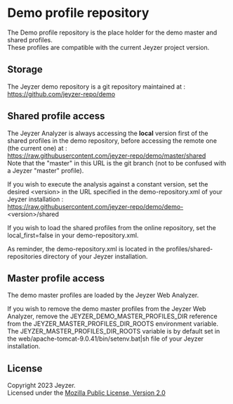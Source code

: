 # Demo profile repository

The Demo profile repository is the place holder for the demo master and shared profiles.\
These profiles are compatible with the current Jeyzer project version.


Storage
---------------------------
The Jeyzer demo repository is a git repository maintained at :\
https://github.com/jeyzer-repo/demo


Shared profile access
---------------------------
The Jeyzer Analyzer is always accessing the **local** version first of the shared profiles in the demo repository, before accessing the remote one (the current one) at :\
https://raw.githubusercontent.com/jeyzer-repo/demo/master/shared \
Note that the "master" in this URL is the git branch (not to be confused with a Jeyzer "master" profile).

If you wish to execute the analysis against a constant version, set the desired \<version\> in the URL specified in the demo-repository.xml of your Jeyzer installation : \
https://raw.githubusercontent.com/jeyzer-repo/demo/demo-<version\>/shared

If you wish to load the shared profiles from the online repository, set the local_first=false in your demo-repository.xml.

As reminder, the demo-repository.xml is located in the profiles/shared-repositories directory of your Jeyzer installation.


Master profile access
---------------------------
The demo master profiles are loaded by the Jeyzer Web Analyzer.

If you wish to remove the demo master profiles from the Jeyzer Web Analyzer, remove the JEYZER_DEMO_MASTER_PROFILES_DIR reference from the JEYZER_MASTER_PROFILES_DIR_ROOTS environment variable.\
The JEYZER_MASTER_PROFILES_DIR_ROOTS variable is by default set in the web/apache-tomcat-9.0.41/bin/setenv.bat|sh file of your Jeyzer installation.


License
-------

Copyright 2023 Jeyzer.\
Licensed under the [Mozilla Public License, Version 2.0](https://www.mozilla.org/media/MPL/2.0/index.815ca599c9df.txt)
